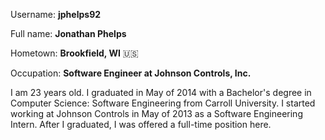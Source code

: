 Username: **jphelps92**

Full name: **Jonathan Phelps**

Hometown: **Brookfield, WI** :us:

Occupation: **Software Engineer at Johnson Controls, Inc.**

I am 23 years old. I graduated in May of 2014 with a Bachelor's degree in Computer Science: Software Engineering from Carroll University. I started working at Johnson Controls in May of 2013 as a Software Engineering Intern. After I graduated, I was offered a full-time position here.
